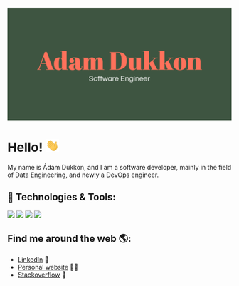 

[![Header](https://raw.githubusercontent.com/dukkona/dukkona/master/dukkona_header.jpg "Adam Dukkon")](https://dukkon.com/)


# Hello! <img src="https://raw.githubusercontent.com/dukkona/dukkona/master/wave.gif" width="30px">

My name is Ádám Dukkon, and I am a software developer, mainly in the field of Data Engineering, and newly a DevOps engineer.

## 🔧 Technologies & Tools:
![](https://img.shields.io/badge/OS-Linux-informational?style=flat&logo=linux&logoColor=white&color=ff715b)
![](https://img.shields.io/badge/Code-Python-informational?style=flat&logo=python&logoColor=white&color=ff715b)
![](https://img.shields.io/badge/Shell-Bash-informational?style=flat&logo=gnu-bash&logoColor=white&color=ff715b)
![](https://img.shields.io/badge/Tools-Docker-informational?style=flat&logo=docker&logoColor=white&color=ff715b)

## Find me around the web 🌎:
- <a href="www.linkedin.com/in/dukkona">LinkedIn</a> 💼
- <a href="www.dukkon.com">Personal website</a> ✍🏾 
- <a href="https://stackoverflow.com/users/4797842/adam-dukkon">Stackoverflow</a> 💭
